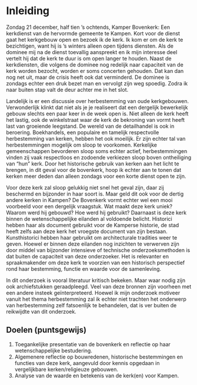 # Inleiding

Zondag 21 december, half tien ’s ochtends, Kamper Bovenkerk: Een kerkdienst van de hervormde gemeente te Kampen. Kort voor de dienst gaat het kerkgebouw open en bezoek ik de kerk. Ik kom er om de kerk te bezichtigen, want hij is ’s winters alleen open tijdens diensten. Als de dominee mij na de dienst toevallig aanspreekt en ik mijn interesse deel vertelt hij dat de kerk te duur is om open langer te houden. Naast de kerkdiensten, die volgens de dominee nog redelijk naar capaciteit van de kerk worden bezocht, worden er soms concerten gehouden. Dat kan dan nog net uit, maar de crisis heeft ook dat verminderd. De dominee is zondags echter een druk bezet man en vervolgt zijn weg spoedig. Zodra ik naar buiten stap valt de deur achter me in het slot.

Landelijk is er een discussie over herbestemming van oude kerkgebouwen. Verwonderlijk klinkt dat niet als je je realiseert dat een dergelijk bewerkelijk gebouw slechts een paar keer in de week open is. Niet alleen de kerk heeft het lastig, ook de winkelstraat waar de kerk de bekroning van vormt heeft last van groeiende leegstand. De wereld van de detailhandel is ook in beroering. Boekhandels, een populaire en tamelijk respectvolle herbestemming van kerken, hebben het ook moeilijk. Er zijn echter tal van herbestemmingen mogelijk om sloop te voorkomen. Kerkelijke gemeenschappen bevorderen sloop soms echter actief, herbestemmingen vinden zij vaak respectloos en zodoende verkiezen sloop boven ontheiliging van “hun” kerk. Door het historische gebruik van kerken aan het licht te brengen, in dit geval voor de bovenkerk, hoop ik echter aan te tonen dat kerken meer deden dan alleen zondags voor een korte dienst open te zijn.

Voor deze kerk zal sloop gelukkig niet snel het geval zijn, daar zij beschermd en bijzonder in haar soort is. Maar geld dit ook voor de dertig andere kerken in Kampen? De Bovenkerk vormt echter wel een mooi voorbeeld voor een dergelijk vraagstuk. Wat maakt deze kerk uniek? Waarom werd hij gebouwd? Hoe werd hij gebruikt? Daarnaast is deze kerk binnen de wetenschappelijke eilanden al voldoende belicht. Historici hebben haar als document gebruikt voor de Kamperse historie, de stad heeft zelfs aan deze kerk het vroegste document van zijn bestaan. Kunsthistorici hebben haar gebruikt om architecturale tradities weer te geven. Hoewel er binnen deze eilanden nog inzichten te verwerven zijn door middel van bijzonder intensieve of technische onderzoeksmethoden is dat buiten de capaciteit van deze onderzoeker. Het is relevanter en spraakmakender om deze kerk te voorzien van een historisch perspectief rond haar bestemming, functie en waarde voor de samenleving. 

In dit onderzoek is vooral literatuur kritisch bekeken. Maar waar nodig zijn ook archiefstukken geraadpleegd. Veel van deze bronnen zijn voorheen met een andere insteek geïnterpreteerd. Hoewel ik mijn onderzoek motiveer vanuit het thema herbestemming zal ik echter niet trachten het onderwerp van herbestemming zelf fatsoenlijk te behandelen, dat is ver buiten de reikwijdte van dit onderzoek.

## Doelen (puntsgewijs)
1. Toegankelijke presentatie van de bovenkerk en reflectie op haar wetenschappelijke bestudering.
2. Algemenere reflectie op bouwredenen, historische bestemmingen en functies van deze kerk, aangevuld door kennis opgedaan in vergelijkbare kerken/religieuze gebouwen. 
3. Analyse van de waarde en betekenis van de kerk(en) voor Kampen.


